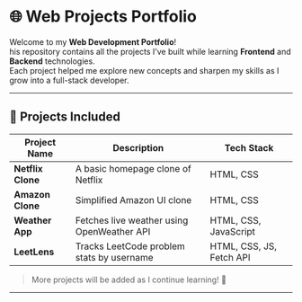 # 🌐 Web Projects Portfolio

Welcome to my **Web Development Portfolio**!  
his repository contains all the projects I’ve built while learning **Frontend** and **Backend** technologies.  
Each project helped me explore new concepts and sharpen my skills as I grow into a full-stack developer.

---

## 📁 Projects Included

| Project Name            | Description                                  | Tech Stack                |
|-------------------------|----------------------------------------------|---------------------------|
| **Netflix Clone**       | A basic homepage clone of Netflix            | HTML, CSS                 |
| **Amazon Clone**        | Simplified Amazon UI clone                   | HTML, CSS                 |
| **Weather App**         | Fetches live weather using OpenWeather API   | HTML, CSS, JavaScript     |
| **LeetLens**          | Tracks LeetCode problem stats by username    | HTML, CSS, JS, Fetch API  |

> More projects will be added as I continue learning! 🚀

---



